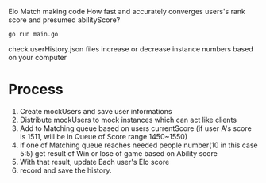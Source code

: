 Elo Match making code
How fast and accurately converges users's rank score and presumed abilityScore?

`go run main.go`

check userHistory.json files
increase or decrease instance numbers based on your computer

# Process 
1. Create mockUsers and save user informations 
2. Distribute mockUsers to mock instances which can act like clients
3. Add to Matching queue based on users currentScore (if user A's score is 1511, will be in Queue of Score range 1450~1550)
4. if one of Matching queue reaches needed people number(10 in this case 5:5) get result of Win or lose of game based on Ability score
5. With that result, update Each user's Elo score
6. record and save the history.